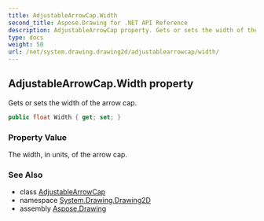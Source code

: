 ```yaml
---
title: AdjustableArrowCap.Width
second_title: Aspose.Drawing for .NET API Reference
description: AdjustableArrowCap property. Gets or sets the width of the arrow cap
type: docs
weight: 50
url: /net/system.drawing.drawing2d/adjustablearrowcap/width/
---
```

## AdjustableArrowCap.Width property

Gets or sets the width of the arrow cap.

```csharp
public float Width { get; set; }
```

### Property Value

The width, in units, of the arrow cap.

### See Also

* class [AdjustableArrowCap](../)
* namespace [System.Drawing.Drawing2D](../../adjustablearrowcap/)
* assembly [Aspose.Drawing](../../../)


